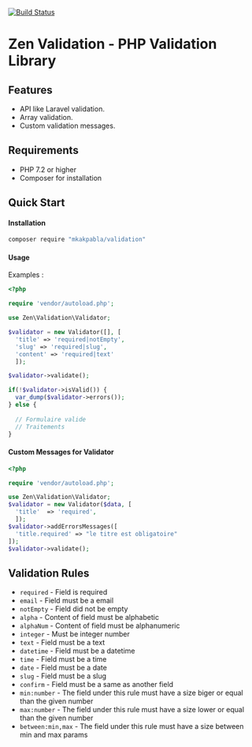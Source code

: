 [![Build Status](https://travis-ci.org/mkakpabla/form-validation-php.svg?branch=master)](https://travis-ci.org/mkakpabla/form-validation-php)
# Zen Validation - PHP Validation Library

## Features

* API like Laravel validation.
* Array validation.
* Custom validation messages.

## Requirements

* PHP 7.2 or higher
* Composer for installation

## Quick Start

#### Installation

```bash
composer require "mkakpabla/validation"
```

#### Usage

Examples :

```php
<?php

require 'vendor/autoload.php';

use Zen\Validation\Validator;

$validator = new Validator([], [
  'title' => 'required|notEmpty',
  'slug' => 'required|slug',
  'content' => 'required|text'
  ]);

$validator->validate();

if(!$validator->isValid()) {
  var_dump($validator->errors());
} else {
  
  // Formulaire valide
  // Traitements
}
```
 
#### Custom Messages for Validator
```php
<?php

require 'vendor/autoload.php';

use Zen\Validation\Validator;
$validator = new Validator($data, [
  'title'  => 'required',
  ]);
$validator->addErrorsMessages([
  'title.required' => "le titre est obligatoire"
]);
$validator->validate();
````

## Validation Rules

 * `required` - Field is required
 * `email` - Field must be a email
 * `notEmpty` - Field did not be empty
 * `alpha` - Content of field must be alphabetic
 * `alphaNum` - Content of field must be alphanumeric
 * `integer` - Must be integer number
 * `text` - Field must be a text
 * `datetime` - Field must be a datetime
 * `time` - Field must be a time
 * `date` - Field must be a date
 * `slug` - Field must be a slug
 * `confirm` - Field must be a same as another field
 * `min:number` - The field under this rule must have a size biger or equal than the given number
 * `max:number` - The field under this rule must have a size lower or equal than the given number
 * `between:min,max` - The field under this rule must have a size between min and max params 
 






